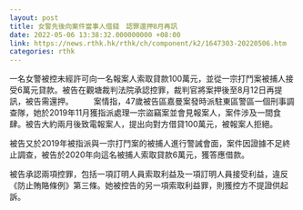 ```yaml
---
layout: post
title: 女警先後向案件當事人借錢　認罪還押8月再訊
date: 2022-05-06 13:38:32.000000000 +08:00
link: https://news.rthk.hk/rthk/ch/component/k2/1647303-20220506.htm
categories: rthk
---
```


一名女警被控未經許可向一名報案人索取貸款100萬元，並從一宗打鬥案被捕人接受6萬元貸款。被告在觀塘裁判法院承認控罪，裁判官將案押後至8月12日再提訊，被告需還押。
　　 
案情指，47歲被告區嘉曼案發時派駐東區警區一個刑事調查隊，她於2019年11月獲指派處理一宗盜竊案並會見報案人，案件涉及一間食肆。被告大約兩月後致電報案人，提出向對方借貸100萬元，被報案人拒絕。

被告又於2019年被指派與一宗打鬥案的被捕人進行警誡會面，案件因證據不足終止調查，被告於2020年向這名被捕人索取貸款6萬元，獲答應借款。

被告承認兩項控罪，包括一項訂明人員索取利益及一項訂明人員接受利益，違反《防止賄賂條例》第三條。她被控告的另一項索取利益罪，則獲控方不提證供起訴。
